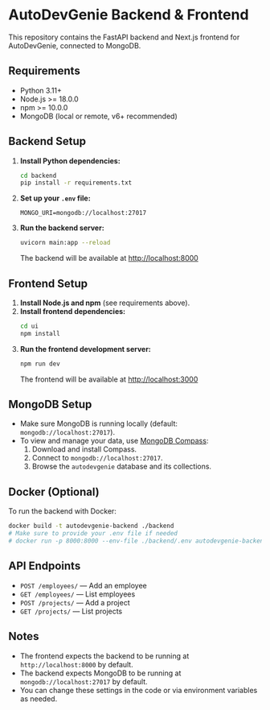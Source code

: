# AutoDevGenie Backend & Frontend

This repository contains the FastAPI backend and Next.js frontend for AutoDevGenie, connected to MongoDB.

## Requirements
- Python 3.11+
- Node.js >= 18.0.0
- npm >= 10.0.0
- MongoDB (local or remote, v6+ recommended)

## Backend Setup
1. **Install Python dependencies:**
   ```bash
   cd backend
   pip install -r requirements.txt
   ```
2. **Set up your `.env` file:**
   ```env
   MONGO_URI=mongodb://localhost:27017
   ```
3. **Run the backend server:**
   ```bash
   uvicorn main:app --reload
   ```
   The backend will be available at [http://localhost:8000](http://localhost:8000)

## Frontend Setup
1. **Install Node.js and npm** (see requirements above).
2. **Install frontend dependencies:**
   ```bash
   cd ui
   npm install
   ```
3. **Run the frontend development server:**
   ```bash
   npm run dev
   ```
   The frontend will be available at [http://localhost:3000](http://localhost:3000)

## MongoDB Setup
- Make sure MongoDB is running locally (default: `mongodb://localhost:27017`).
- To view and manage your data, use [MongoDB Compass](https://www.mongodb.com/try/download/compass):
  1. Download and install Compass.
  2. Connect to `mongodb://localhost:27017`.
  3. Browse the `autodevgenie` database and its collections.

## Docker (Optional)
To run the backend with Docker:
```bash
docker build -t autodevgenie-backend ./backend
# Make sure to provide your .env file if needed
# docker run -p 8000:8000 --env-file ./backend/.env autodevgenie-backend
```

## API Endpoints
- `POST /employees/` — Add an employee
- `GET /employees/` — List employees
- `POST /projects/` — Add a project
- `GET /projects/` — List projects

## Notes
- The frontend expects the backend to be running at `http://localhost:8000` by default.
- The backend expects MongoDB to be running at `mongodb://localhost:27017` by default.
- You can change these settings in the code or via environment variables as needed. 